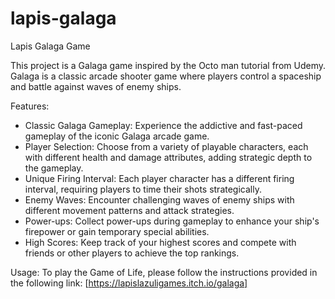 # lapis-galaga
Lapis Galaga Game

This project is a Galaga game inspired by the Octo man tutorial from Udemy. Galaga is a classic arcade shooter game where players control a spaceship and battle against waves of enemy ships.

Features:
- Classic Galaga Gameplay: Experience the addictive and fast-paced gameplay of the iconic Galaga arcade game.
- Player Selection: Choose from a variety of playable characters, each with different health and damage attributes, adding strategic depth to the gameplay.
- Unique Firing Interval: Each player character has a different firing interval, requiring players to time their shots strategically.
- Enemy Waves: Encounter challenging waves of enemy ships with different movement patterns and attack strategies.
- Power-ups: Collect power-ups during gameplay to enhance your ship's firepower or gain temporary special abilities.
- High Scores: Keep track of your highest scores and compete with friends or other players to achieve the top rankings.

Usage: 
To play the Game of Life, please follow the instructions provided in the following link: [https://lapislazuligames.itch.io/galaga]
